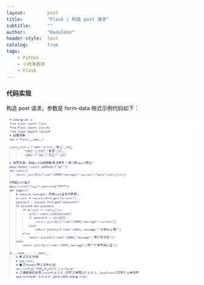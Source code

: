 ```yaml
---
layout:        post
title:         "Flask | 构造 post 请求"
subtitle:      ""
author:        "Haauleon"
header-style:  text
catalog:       true
tags:
    - Python
    - 小而美脚本
    - Flask
---
```


### 代码实现
构造 post 请求，参数是 form-data 格式示例代码如下：       

![](\img\in-post\post-other\2022-07-07-flask-1.jpg)  